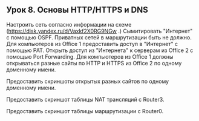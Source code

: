 ## Урок 8. Основы HTTP/HTTPS и DNS
Настроить сеть согласно информации на схеме
(https://disk.yandex.ru/d/Vaxkf2X0RG9NGw .)
Сымитировать "Интернет" с помощью OSPF. Приватных сетей в маршрутизации быть не должно.
Для компьютеров из Office 1 предоставить доступ в "Интернет" с помощью PAT.
Открыть доступ из "Интернета" к серверам из Office 2 c помощью Port Forwarding.
Для компьютеров из Office 1 должны открываться разные сайты по HTTP и HTTPS из Office 2 по одному доменному имени.

Предоставить скриншоты открытых разных сайтов по одному доменному имени.

Предоставить скриншот таблицы NAT трансляций с Router3.

Предоставить скриншот таблицы маршрутизации с Router0.
